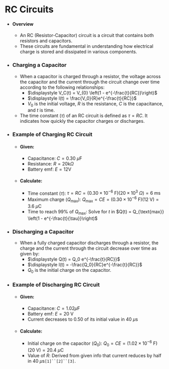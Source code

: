 # RC Circuits
- #### Overview
    
    - An RC (Resistor-Capacitor) circuit is a circuit that contains both resistors and capacitors.
    - These circuits are fundamental in understanding how electrical charge is stored and dissipated in various components.
- ### Charging a Capacitor
    
    - When a capacitor is charged through a resistor, the voltage across the capacitor and the current through the circuit change over time according to the following relationships:
        - $\displaystyle V_C(t) = V_{0} \left(1 - e^{-\frac{t}{RC}}\right)$
        - $\displaystyle I(t) = \frac{V_0}{R}e^{-\frac{t}{RC}}$
        - $V_0$ is the initial voltage, $R$ is the resistance, $C$ is the capacitance, and $t$ is time.
    - The time constant ($\tau$) of an RC circuit is defined as $\tau = RC$. It indicates how quickly the capacitor charges or discharges.
- ### Example of Charging RC Circuit
    
    - #### Given:
        
        - Capacitance: $C = 0.30\ \mu\text{F}$
        - Resistance: $R = 20 \text{k}\Omega$
        - Battery emf: $E = 12 \text{V}$
    - #### Calculate:
        
        - Time constant ($\tau$): $\tau = RC = (0.30 \times 10^{-6}\ \text{F})(20 \times 10^{3}\ \Omega) = 6\ \text{ms}$
        - Maximum charge ($Q_{\text{max}}$): $Q_{\text{max}} = CE = (0.30 \times 10^{-6}\ \text{F})(12\ \text{V}) = 3.6 \ \mu\text{C}$
        - Time to reach 99% of $Q_{\text{max}}$: Solve for $t$ in $Q(t) = Q_{\text{max}} \left(1 - e^{-\frac{t}{\tau}}\right)$
- ### Discharging a Capacitor
    
    - When a fully charged capacitor discharges through a resistor, the charge and the current through the circuit decrease over time as given by:
        - $\displaystyle Q(t) = Q_0 e^{-\frac{t}{RC}}$
        - $\displaystyle I(t) = -\frac{Q_0}{RC}e^{-\frac{t}{RC}}$
        - $Q_0$ is the initial charge on the capacitor.
- ### Example of Discharging RC Circuit
    
    - #### Given:
        - Capacitance: $C = 1.02 \mu\text{F}$
        - Battery emf: $E = 20\ \text{V}$
        - Current decreases to 0.50 of its initial value in $40\ \mu\text{s}$
    - #### Calculate:
        - Initial charge on the capacitor ($Q_0$): $Q_0 = CE = (1.02 \times 10^{-6}\ \text{F})(20\ \text{V}) = 20.4 \ \mu\text{C}$
        - Value of $R$: Derived from given info that current reduces by half in $40\ \mu\text{s}$`[1]``[2]``[3]`.
